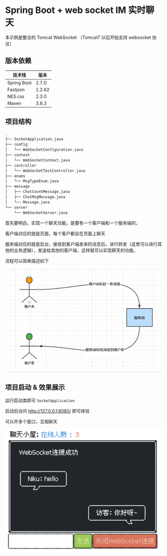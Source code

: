 # Spring Boot + web socket IM 实时聊天

本示例是整合的 Tomcat WebSocket （Tomcat7 以后开始支持 websocket 协议）


## 版本依赖

|技术栈|版本|
| --------------- | -------------------------- |
|Spring Boot | 2.7.0 |
|Fastjson | 1.2.62 |
|NES.css |2.3.0|
|Maven|3.8.3|

## 项目结构
```bash
.
├── SocketApplication.java
├── config
│   └── WebSocketConfiguration.java
├── context
│   └── WebSocketContext.java
├── controller
│   └── WebSocketTestController.java
├── enums
│   └── MsgTypeEnum.java
├── message
│   ├── ChatCountMessage.java
│   ├── ChatMsgMessage.java
│   └── Message.java
└── server
    └── WebSocketServer.java

```
首先要明白，实现一个聊天功能，是要有一个客户端和一个服务端的，

客户端对应的就是页面，每个客户都会在页面上聊天

服务端对应的就是后台，接收到客户端发来的消息后，进行转发（这里可以进行其他的业务逻辑），发送给其他的客户端，这样就可以实现聊天的功能。

流程可以简单描述如下

![](_doc/img.png)

## 项目启动 & 效果展示
运行启动类即可 `SocketApplication` 

启动后访问 <http://127.0.0.1:8080/> 即可体验

可以开多个窗口，互相聊天

![](_doc/xgt.png)
